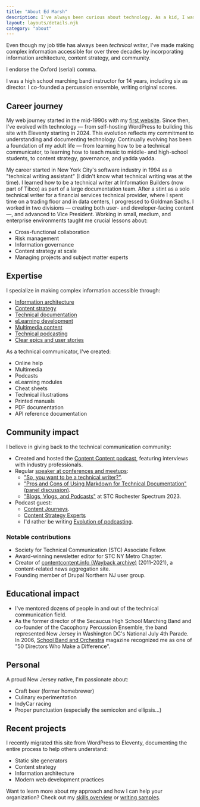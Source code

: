 ```yaml
---
title: "About Ed Marsh"
description: I've always been curious about technology. As a kid, I was the one who pushed all the buttons to see what would happen. That curiosity led to some scolding and an award-winning career in technical communication.
layout: layouts/details.njk
category: "about"
---
```


Even though my job title has always been *technical writer*, I've made making complex information accessible for over three decades by incorporating information architecture, content strategy, and community.

I endorse the Oxford (serial) comma.

I was a high school marching band instructor for 14 years, including six as director. I co-founded a percussion ensemble, writing original scores.

## Career journey

My web journey started in the mid-1990s with my [first website](https://web.archive.org/web/19991008110914/http://www.geocities.com/SoHo/Cafe/8299/frameset.html). Since then, I've evolved with technology &mdash; from self-hosting WordPress to building this site with Eleventy starting in 2024. This evolution reflects my commitment to understanding and documenting technology. Continually evolving has been a foundation of my adult life &mdash; from learning how to be a technical communicator, to learning how to teach music to middle- and high-school students, to content strategy, governance, and yadda yadda.

My career started in New York City's software industry in 1994 as a "technical writing assistant" (I didn't know what technical writing was at the time). I learned how to be a technical writer at Information Builders (now part of Tibco) as part of a large documentation team. After a stint as a solo technical writer for a financial services technical provider, where I spent time on a trading floor and in data centers, I progressed to Goldman Sachs. I worked in two divisions &mdash; creating both user- and developer-facing content &mdash;, and advanced to Vice President. Working in small, medium, and enterprise environments taught me crucial lessons about:

- Cross-functional collaboration
- Risk management
- Information governance
- Content strategy at scale
- Managing projects and subject matter experts

## Expertise

I specialize in making complex information accessible through:

- [Information architecture](/skills/information-architecture/)
- [Content strategy](/skills/content-strategy/)
- [Technical documentation](/skills/technical-writing/)
- [eLearning development](/skills/elearning/)
- [Multimedia content](/skills/multimedia/)
- [Technical podcasting](/skills/podcasting/)
- [Clear epics and user stories](/skills/agile/)

As a technical communicator, I've created:

- Online help
- Multimedia
- Podcasts
- eLearning modules
- Cheat sheets
- Technical illustrations
- Printed manuals
- PDF documentation
- API reference documentation

## Community impact

I believe in giving back to the technical communication community:

- Created and hosted the [Content Content podcast](/podcasts/), featuring interviews with industry professionals.
- Regular [speaker at conferences and meetups](http://www.slideshare.net/theedmarsh/):
  - ["So, you want to be a technical writer?"](https://www.brighttalk.com/webcast/9273/608187).
  - ["Pros and Cons of Using Markdown for Technical Documentation" (panel discussion)](https://www.brighttalk.com/webcast/9273/608016).
  - ["Blogs, Vlogs, and Podcasts"](https://stc-rochester.org/conference-session-descriptions/) at STC Rochester Spectrum 2023.
- Podcast guest:
  - [Content Journeys](https://creators.spotify.com/pod/show/contentjourneys/episodes/Content-Journeys---014---Content-Podcasting-e160pu0).
  - [Content Strategy Experts](https://www.scriptorium.com/2018/02/.full-transcript-podcasting-strategy-podcast-guest-ed-marsh/)
  - I'd rather be writing [Evolution of podcasting](https://idratherbewriting.com/blog/evolution-of-podcasting-podcast-ed-marsh).

### Notable contributions

- Society for Technical Communication (STC) Associate Fellow.
- Award-winning newsletter editor for STC NY Metro Chapter.
- Creator of [contentcontent.info (Wayback archive)](https://web.archive.org/web/20210303183334/http://contentcontent.info/) (2011-2021), a content-related news aggregation site.
- Founding member of Drupal Northern NJ user group.

## Educational impact

- I've mentored dozens of people in and out of the technical communication field.
- As the former director of the Secaucus High School Marching Band and co-founder of the Cacophony Percussion Ensemble, the band represented New Jersey in Washington DC's National July 4th Parade. In 2006, [School Band and Orchestra](http://www.sbomagazine.com/) magazine recognized me as one of "50 Directors Who Make a Difference".

## Personal

A proud New Jersey native, I'm passionate about:

- Craft beer (former homebrewer)
- Culinary experimentation
- IndyCar racing
- Proper punctuation (especially the semicolon and ellipsis&hellip;)

## Recent projects

I recently migrated this site from WordPress to Eleventy, documenting the entire process to help others understand:

- Static site generators
- Content strategy
- Information architecture
- Modern web development practices

Want to learn more about my approach and how I can help your organization? Check out my [skills overview](/skills/) or [writing samples](/technical-writing-examples/).
